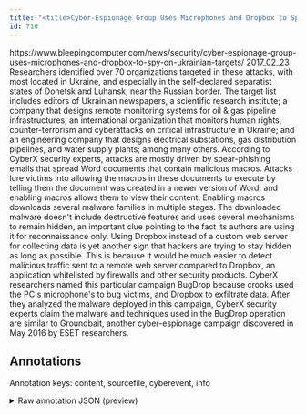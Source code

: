 ```yaml
---
title: "<title>Cyber-Espionage Group Uses Microphones and Dropbox to Spy on Ukrainian Targets</title>"
id: 716
---
```


<title>Cyber-Espionage Group Uses Microphones and Dropbox to Spy on Ukrainian Targets</title>
<source> https://www.bleepingcomputer.com/news/security/cyber-espionage-group-uses-microphones-and-dropbox-to-spy-on-ukrainian-targets/ </source>
<date> 2017_02_23 </date>
<text>
Researchers identified over 70 organizations targeted in these attacks, with most located in Ukraine, and especially in the self-declared separatist states of Donetsk and Luhansk, near the Russian border.
The target list includes editors of Ukrainian newspapers, a scientific research institute; a company that designs remote monitoring systems for oil & gas pipeline infrastructures; an international organization that monitors human rights, counter-terrorism and cyberattacks on critical infrastructure in Ukraine; and an engineering company that designs electrical substations, gas distribution pipelines, and water supply plants; among many others.
According to CyberX security experts, attacks are mostly driven by spear-phishing emails that spread Word documents that contain malicious macros.
Attacks lure victims into allowing the macros in these documents to execute by telling them the document was created in a newer version of Word, and enabling macros allows them to view their content.
Enabling macros downloads several malware families in multiple stages.
The downloaded malware doesn't include destructive features and uses several mechanisms to remain hidden, an important clue pointing to the fact its authors are using it for reconnaissance only.
Using Dropbox instead of a custom web server for collecting data is yet another sign that hackers are trying to stay hidden as long as possible.
This is because it would be much easier to detect malicious traffic sent to a remote web server compared to Dropbox, an application whitelisted by firewalls and other security products.
CyberX researchers named this particular campaign BugDrop because crooks used the PC's microphone's to bug victims, and Dropbox to exfiltrate data.
After they analyzed the malware deployed in this campaign, CyberX security experts claim the malware and techniques used in the BugDrop operation are similar to Groundbait, another cyber-espionage campaign discovered in May 2016 by ESET researchers.
</text>



## Annotations

Annotation keys: content, sourcefile, cyberevent, info

<details>
<summary>Raw annotation JSON (preview)</summary>

```json
{
  "content": "Researchers identified over 70 organizations targeted in these attacks, with most located in Ukraine, and especially in the self-declared separatist states of Donetsk and Luhansk, near the Russian border. The target list includes editors of Ukrainian newspapers, a scientific research institute; a company that designs remote monitoring systems for oil & gas pipeline infrastructures; an international organization that monitors human rights, counter-terrorism and cyberattacks on critical infrastructure in Ukraine; and an engineering company that designs electrical substations, gas distribution pipelines, and water supply plants; among many others. According to CyberX security experts, attacks are mostly driven by spear-phishing emails that spread Word documents that contain malicious macros. Attacks lure victims into allowing the macros in these documents to execute by telling them the document was created in a newer version of Word, and enabling macros allows them to view their content. Enabling macros downloads several malware families in multiple stages. The downloaded malware doesn't include destructive features and uses several mechanisms to remain hidden, an important clue pointing to the fact its authors are using it for reconnaissance only. Using Dropbox instead of a custom web server for collecting data is yet another sign that hackers are trying to stay hidden as long as possible. This is because it would be much easier to detect malicious traffic sent to a remote web server compared to Dropbox, an application whitelisted by firewalls and other security products. CyberX researchers named this particular campaign BugDrop because crooks used the PC's microphone's to bug victims, and Dropbox to exfiltrate data. After they analyzed the malware deployed in this campaign, CyberX security experts claim the malware and techniques used in the BugDrop operation are similar to Groundbait, another cyber-espionage campaign discovered in May 2016 by ESET researchers.",
  "sourcefile": "716.txt",
  "cyberevent": {
    "hopper": [
      {
        "index": 0,
        "events": [
          {
            "index": "E2",
            "type": "Attack",
            "realis": "Generic",
            "nugget": {
              "startOffset": 808,
              "index": "T4",
              "endOffset": 812,
              "text": "lure"
            },
            "argument": [
              {
                "index": "T5",
                "text": "victims",
                "endOffset": 820,
                "role": {
                  "type": "Victim"
                },
                "startOffset": 813,
                "type": "Person"
              }
            ],
            "subtype": "Phishing"
          }
        ]
      },
      {
        "index": 1,
        "events": [
          {
            "index": "E1",
            "type": "Attack",
            "realis": "Generic",
            "nugget": {
              "startOffset": 691,
              "index": "T3",
              "endOffset": 698,
              "text": "attacks"
            },
            "argument": [
              {
                "index": "T2",
                "text": "driven by spear-phishing emails",
                "endOffset": 741,
                "role": {
                  "CAPEC-Meta": "Excavation",
                  "type": "Attack-Pattern",
                  "confidence": 0.9125290513038635
                },
                "startOffset": 710,
                "type": "Capabilities"
              },
              {
                "index": "T1",
                "text": "spread Word documents",
                "endOffset": 768,
                "role": {
                  "type": "Purpose",
                  "subtype": "Malware spreading",
                  "confidence": 0.8285247087478638
                },
                "startOffset": 747,
                "type": "Purpose"
              }
            ],
            "subtype": "Phishing"
          }
      
```
</details>
